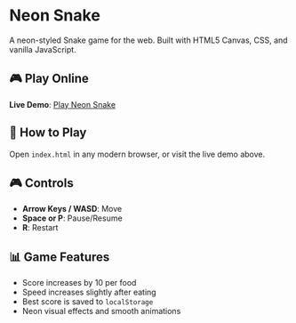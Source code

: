 # Neon Snake

A neon-styled Snake game for the web. Built with HTML5 Canvas, CSS, and vanilla JavaScript.

## 🎮 Play Online

**Live Demo**: [Play Neon Snake](https://nikunjkareliya.github.io/snake-game-gpt5/)

## 🎯 How to Play

Open `index.html` in any modern browser, or visit the live demo above.

## 🎮 Controls

- **Arrow Keys / WASD**: Move
- **Space or P**: Pause/Resume
- **R**: Restart

## 📊 Game Features

- Score increases by 10 per food
- Speed increases slightly after eating
- Best score is saved to `localStorage`
- Neon visual effects and smooth animations
